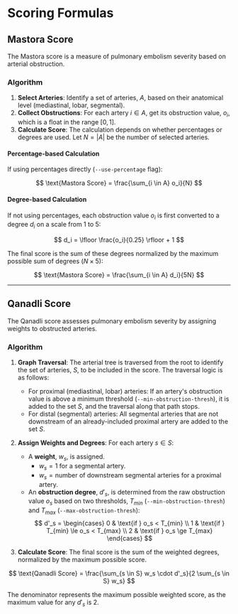# Scoring Formulas

## Mastora Score

The Mastora score is a measure of pulmonary embolism severity based on arterial obstruction.

### Algorithm

1.  **Select Arteries**: Identify a set of arteries, $A$, based on their anatomical level (mediastinal, lobar, segmental).
2.  **Collect Obstructions**: For each artery $i \in A$, get its obstruction value, $o_i$, which is a float in the range $[0, 1]$.
3.  **Calculate Score**: The calculation depends on whether percentages or degrees are used. Let $N = |A|$ be the number of selected arteries.

#### Percentage-based Calculation

If using percentages directly (`--use-percentage` flag):

$$ \text{Mastora Score} = \frac{\sum_{i \in A} o_i}{N} $$

#### Degree-based Calculation

If not using percentages, each obstruction value $o_i$ is first converted to a degree $d_i$ on a scale from 1 to 5:

$$ d_i = \lfloor \frac{o_i}{0.25} \rfloor + 1 $$

The final score is the sum of these degrees normalized by the maximum possible sum of degrees ($N \times 5$):

$$ \text{Mastora Score} = \frac{\sum_{i \in A} d_i}{5N} $$

---

## Qanadli Score

The Qanadli score assesses pulmonary embolism severity by assigning weights to obstructed arteries.

### Algorithm

1.  **Graph Traversal**: The arterial tree is traversed from the root to identify the set of arteries, $S$, to be included in the score. The traversal logic is as follows:
    *   For proximal (mediastinal, lobar) arteries: If an artery's obstruction value is above a minimum threshold (`--min-obstruction-thresh`), it is added to the set $S$, and the traversal along that path stops.
    *   For distal (segmental) arteries: All segmental arteries that are not downstream of an already-included proximal artery are added to the set $S$.

2.  **Assign Weights and Degrees**: For each artery $s \in S$:
    *   A **weight**, $w_s$, is assigned.
        *   $w_s = 1$ for a segmental artery.
        *   $w_s = \text{number of downstream segmental arteries}$ for a proximal artery.
    *   An **obstruction degree**, $d'_s$, is determined from the raw obstruction value $o_s$ based on two thresholds, $T_{min}$ (`--min-obstruction-thresh`) and $T_{max}$ (`--max-obstruction-thresh`):
        $$ d'_s = \begin{cases} 0 & \text{if } o_s < T_{min} \\ 1 & \text{if } T_{min} \le o_s < T_{max} \\ 2 & \text{if } o_s \ge T_{max} \end{cases} $$

3.  **Calculate Score**: The final score is the sum of the weighted degrees, normalized by the maximum possible score.

$$ \text{Qanadli Score} = \frac{\sum_{s \in S} w_s \cdot d'_s}{2 \sum_{s \in S} w_s} $$

The denominator represents the maximum possible weighted score, as the maximum value for any $d'_s$ is 2.

